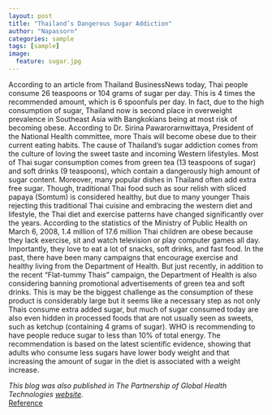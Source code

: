 ```yaml
---
layout: post
title: "Thailand’s Dangerous Sugar Addiction"
author: "Napassorn"
categories: sample
tags: [sample]
image:
  feature: sugar.jpg
---
```


According to an article from Thailand BusinessNews today, Thai people consume 26 teaspoons or 104 grams of sugar per day. This is 4 times the recommended amount, which is 6 spoonfuls per day. In fact, due to the high consumption of sugar, Thailand now is second place in overweight prevalence in Southeast Asia with Bangkokians being at most risk of becoming obese. According to Dr. Sirina Pawarorarnwittaya, President of the National Health committee, more Thais will become obese due to their current eating habits.
The cause of Thailand’s sugar addiction comes from the culture of loving the sweet taste and incoming Western lifestyles. Most of Thai sugar consumption comes from green tea (13 teaspoons of sugar) and soft drinks (9 teaspoons), which contain a dangerously high amount of sugar content. Moreover, many popular dishes in Thailand often add extra free sugar. Though, traditional Thai food such as sour relish with sliced papaya (Somtum) is considered healthy, but due to many younger Thais rejecting this traditional Thai cuisine and embracing the western diet and lifestyle, the Thai diet and exercise patterns have changed significantly over the years. According to the statistics of the Ministry of Public Health on March 6, 2008, 1.4 million of 17.6 million Thai children are obese because they lack exercise, sit and watch television or play computer games all day. Importantly, they love to eat a lot of snacks, soft drinks, and fast food.
In the past, there have been many campaigns that encourage exercise and healthy living from the Department of Health. But just recently, in addition to the recent “Flat-tummy Thais” campaign, the Department of Health is also considering banning promotional advertisements of green tea and soft drinks. This is may be the biggest challenge as the consumption of these product is considerably large but it seems like a necessary step as not only Thais consume extra added sugar, but much of sugar consumed today are also even hidden in processed foods that are not usually seen as sweets, such as ketchup (containing 4 grams of sugar). 
WHO is recommending to have people reduce sugar to less than 10% of total energy. The recommendation is based on the latest scientific evidence, showing that adults who consume less sugars have lower body weight and that increasing the amount of sugar in the diet is associated with a weight increase.

*This blog was also published in The Partnership of Global Health Technologies [website](https://www.bu.edu/globalhealthtechnologies/2017/01/26/thailands-dangerous-sugar-addiction/).*  
[Reference](https://www.thailand-business-news.com/news/headline/51508-thailands-dangerous-sugar-addiction.html)

